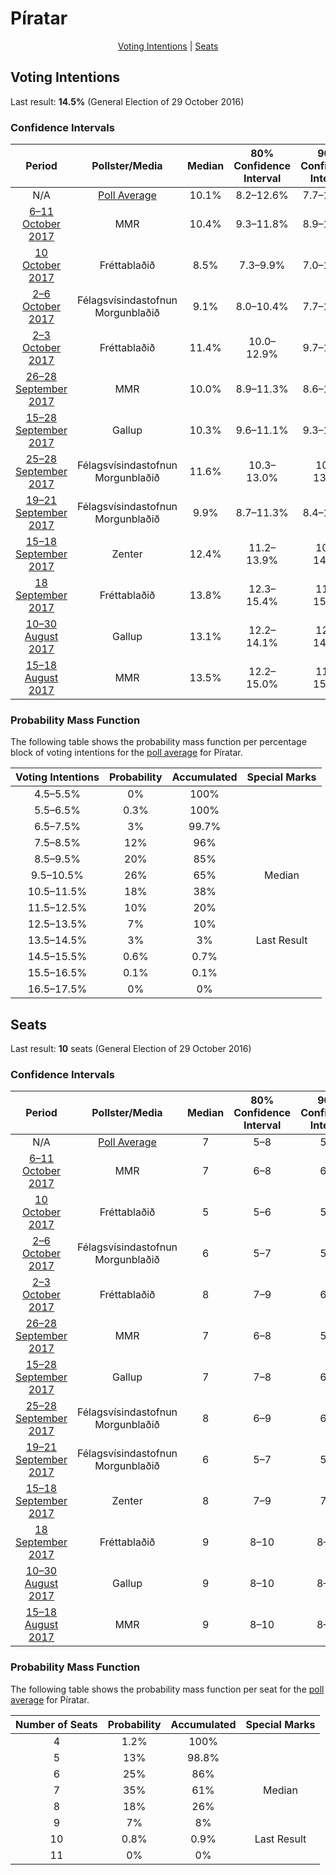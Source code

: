 # Píratar

<p align="center"><a href="#voting-intentions">Voting Intentions</a> | <a href="#seats">Seats</a></p>

## Voting Intentions

Last result: **14.5%** (General Election of 29 October 2016)

### Confidence Intervals

| Period     | Pollster/Media   | Median | 80% Confidence Interval | 90% Confidence Interval | 95% Confidence Interval | 99% Confidence Interval |
|:----------:|:----------------:|:-----------:|:-----------------------:|:-----------------------:|:-----------------------:|:-----------------------:|
| N/A | [Poll Average](average.html) | 10.1% | 8.2–12.6% | 7.7–13.3% | 7.4–13.8% | 6.7–14.7% |
| [6–11 October 2017](2017-10-11-MMR.html) | MMR | 10.4% | 9.3–11.8% | 8.9–12.2% | 8.7–12.5% | 8.1–13.2% |
| [10 October 2017](2017-10-10-Frettabladid.html) | Fréttablaðið | 8.5% | 7.3–9.9% | 7.0–10.3% | 6.7–10.6% | 6.2–11.3% |
| [2–6 October 2017](2017-10-06-Felagsvisindastofnun.html) | Félagsvísindastofnun <br> Morgunblaðið | 9.1% | 8.0–10.4% | 7.7–10.8% | 7.4–11.1% | 7.0–11.8% |
| [2–3 October 2017](2017-10-03-Frettabladid.html) | Fréttablaðið | 11.4% | 10.0–12.9% | 9.7–13.4% | 9.4–13.8% | 8.7–14.5% |
| [26–28 September 2017](2017-09-28-MMR.html) | MMR | 10.0% | 8.9–11.3% | 8.6–11.7% | 8.3–12.0% | 7.8–12.7% |
| [15–28 September 2017](2017-09-28-Gallup.html) | Gallup | 10.3% | 9.6–11.1% | 9.3–11.4% | 9.2–11.6% | 8.8–12.0% |
| [25–28 September 2017](2017-09-28-Felagsvisindastofnun.html) | Félagsvísindastofnun <br> Morgunblaðið | 11.6% | 10.3–13.0% | 10.0–13.4% | 9.7–13.7% | 9.1–14.4% |
| [19–21 September 2017](2017-09-21-Felagsvisindastofnun.html) | Félagsvísindastofnun <br> Morgunblaðið | 9.9% | 8.7–11.3% | 8.4–11.7% | 8.1–12.0% | 7.6–12.7% |
| [15–18 September 2017](2017-09-18-Zenter.html) | Zenter | 12.4% | 11.2–13.9% | 10.8–14.3% | 10.5–14.7% | 9.9–15.4% |
| [18 September 2017](2017-09-18-Frettabladid.html) | Fréttablaðið | 13.8% | 12.3–15.4% | 11.9–15.9% | 11.5–16.3% | 10.9–17.1% |
| [10–30 August 2017](2017-08-30-Gallup.html) | Gallup | 13.1% | 12.2–14.1% | 12.0–14.4% | 11.8–14.6% | 11.4–15.1% |
| [15–18 August 2017](2017-08-18-MMR.html) | MMR | 13.5% | 12.2–15.0% | 11.8–15.5% | 11.5–15.8% | 10.9–16.6% |

### Probability Mass Function

The following table shows the probability mass function per percentage block of voting intentions for the [poll average](average.html) for Píratar.

| Voting Intentions | Probability | Accumulated | Special Marks |
|:-----------------:|:-----------:|:-----------:|:-------------:|
| 4.5–5.5% | 0% | 100% |  |
| 5.5–6.5% | 0.3% | 100% |  |
| 6.5–7.5% | 3% | 99.7% |  |
| 7.5–8.5% | 12% | 96% |  |
| 8.5–9.5% | 20% | 85% |  |
| 9.5–10.5% | 26% | 65% | Median |
| 10.5–11.5% | 18% | 38% |  |
| 11.5–12.5% | 10% | 20% |  |
| 12.5–13.5% | 7% | 10% |  |
| 13.5–14.5% | 3% | 3% | Last Result |
| 14.5–15.5% | 0.6% | 0.7% |  |
| 15.5–16.5% | 0.1% | 0.1% |  |
| 16.5–17.5% | 0% | 0% |  |


## Seats

Last result: **10** seats (General Election of 29 October 2016)

### Confidence Intervals

| Period     | Pollster/Media   | Median | 80% Confidence Interval | 90% Confidence Interval | 95% Confidence Interval | 99% Confidence Interval |
|:----------:|:----------------:|:------:|:-----------------------:|:-----------------------:|:-----------------------:|:-----------------------:|
| N/A | [Poll Average](average.html) | 7 | 5–8 | 5–9 | 5–9 | 4–10 |
| [6–11 October 2017](2017-10-11-MMR.html) | MMR | 7 | 6–8 | 6–8 | 6–9 | 5–9 |
| [10 October 2017](2017-10-10-Frettabladid.html) | Fréttablaðið | 5 | 5–6 | 5–7 | 4–7 | 4–8 |
| [2–6 October 2017](2017-10-06-Felagsvisindastofnun.html) | Félagsvísindastofnun <br> Morgunblaðið | 6 | 5–7 | 5–7 | 5–7 | 4–8 |
| [2–3 October 2017](2017-10-03-Frettabladid.html) | Fréttablaðið | 8 | 7–9 | 6–9 | 6–9 | 6–10 |
| [26–28 September 2017](2017-09-28-MMR.html) | MMR | 7 | 6–8 | 5–8 | 5–9 | 5–9 |
| [15–28 September 2017](2017-09-28-Gallup.html) | Gallup | 7 | 7–8 | 6–8 | 6–8 | 6–8 |
| [25–28 September 2017](2017-09-28-Felagsvisindastofnun.html) | Félagsvísindastofnun <br> Morgunblaðið | 8 | 6–9 | 6–9 | 6–9 | 5–10 |
| [19–21 September 2017](2017-09-21-Felagsvisindastofnun.html) | Félagsvísindastofnun <br> Morgunblaðið | 6 | 5–7 | 5–7 | 5–8 | 5–8 |
| [15–18 September 2017](2017-09-18-Zenter.html) | Zenter | 8 | 7–9 | 7–9 | 7–10 | 6–10 |
| [18 September 2017](2017-09-18-Frettabladid.html) | Fréttablaðið | 9 | 8–10 | 8–11 | 7–11 | 7–12 |
| [10–30 August 2017](2017-08-30-Gallup.html) | Gallup | 9 | 8–10 | 8–10 | 8–10 | 7–10 |
| [15–18 August 2017](2017-08-18-MMR.html) | MMR | 9 | 8–10 | 8–10 | 8–11 | 7–11 |

### Probability Mass Function

The following table shows the probability mass function per seat for the [poll average](average.html) for Píratar.

| Number of Seats | Probability | Accumulated | Special Marks |
|:---------------:|:-----------:|:-----------:|:-------------:|
| 4 | 1.2% | 100% |  |
| 5 | 13% | 98.8% |  |
| 6 | 25% | 86% |  |
| 7 | 35% | 61% | Median |
| 8 | 18% | 26% |  |
| 9 | 7% | 8% |  |
| 10 | 0.8% | 0.9% | Last Result |
| 11 | 0% | 0% |  |


